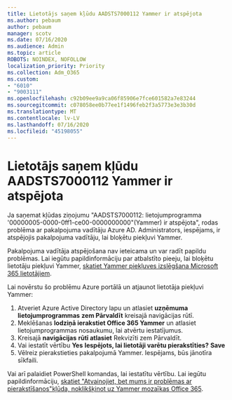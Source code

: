 ```yaml
---
title: Lietotājs saņem kļūdu AADSTS7000112 Yammer ir atspējota
ms.author: pebaum
author: pebaum
manager: scotv
ms.date: 07/16/2020
ms.audience: Admin
ms.topic: article
ROBOTS: NOINDEX, NOFOLLOW
localization_priority: Priority
ms.collection: Adm_O365
ms.custom:
- "6010"
- "9003111"
ms.openlocfilehash: c92b09ee9a9ca06f85906e7fce601582a7e83244
ms.sourcegitcommit: c078058ee0b77ee1f1496feb2f3a5773e3e3b30d
ms.translationtype: MT
ms.contentlocale: lv-LV
ms.lasthandoff: 07/16/2020
ms.locfileid: "45198055"
---
```

# <a name="user-receives-error-aadsts7000112-yammer-is-disabled"></a>Lietotājs saņem kļūdu AADSTS7000112 Yammer ir atspējota

Ja saņemat kļūdas ziņojumu "AADSTS7000112: lietojumprogramma '00000005-0000-0ff1-ce00-0000000000"(Yammer) ir atspējota", rodas problēma ar pakalpojuma vadītāju Azure AD. Administrators, iespējams, ir atspējojis pakalpojuma vadītāju, lai bloķētu piekļuvi Yammer.

Pakalpojuma vadītāja atspējošana nav ieteicama un var radīt papildu problēmas. Lai iegūtu papildinformāciju par atbalstīto pieeju, lai bloķētu lietotāju piekļuvi Yammer, [skatiet Yammer piekļuves izslēgšana Microsoft 365 lietotājiem](https://docs.microsoft.com/yammer/manage-yammer-users/turn-off-user-access).  

Lai novērstu šo problēmu Azure portālā un atjaunot lietotāja piekļuvi Yammer:

1.  Atveriet Azure Active Directory lapu un atlasiet **uzņēmuma lietojumprogrammas** **zem Pārvaldīt** kreisajā navigācijas rūtī.
3.  Meklēšanas **lodziņā ierakstiet Office 365 Yammer** un atlasiet lietojumprogrammas nosaukumu, lai atvērtu iestatījumus.
4.  Kreisajā **navigācijas** **rūtī atlasiet** Rekvizīti zem Pārvaldīt.
5.  Vai iestatīt vērtību **Yes** **Iespējots, lai lietotāji varētu pierakstīties?** **Save**
6.  Vēlreiz pierakstieties pakalpojumā Yammer. Iespējams, būs jānotīra sīkfaili.

Vai arī palaidiet PowerShell komandas, lai iestatītu vērtību. Lai iegūtu papildinformāciju, [skatiet "Atvainojiet, bet mums ir problēmas ar pierakstīšanos"kļūda, noklikšķinot uz Yammer mozaīkas Office 365](https://docs.microsoft.com/yammer/troubleshoot-problems/error-when-click-the-yammer-tile-in-office-365). 